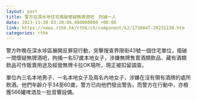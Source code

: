```yaml
---
layout: post
title: 警方在深水埗住宅搗破懷疑無牌酒吧　拘捕一人
date: 2023-11-30 03:20:06.000000000 +08:00
link: https://news.rthk.hk/rthk/ch/component/k2/1730047-20231130.htm
categories: rthk
---
```


警方昨晚在深水埗區展開反罪惡行動，突擊搜查界限街43號一個住宅單位，搗破一間懷疑無牌酒吧，拘捕一名57歲本地女子，涉嫌無牌售賣酒類飲品、藏有酒類飲品可作販賣用途及經營無牌卡拉OK場所，現正被扣留調查。

單位內三名本地男子、一名本地女子及兩名內地女子，涉嫌在沒有領有酒牌的處所飲酒。他們年齡介乎34至60歲，警方已向他們發出警告。而警方在行動中，亦檢獲566罐啤酒及一批音響設備。
